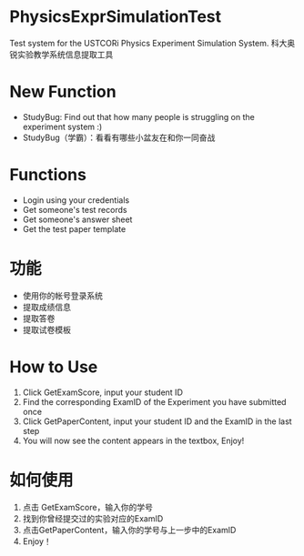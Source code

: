 PhysicsExprSimulationTest
=========================

Test system for the USTCORi Physics Experiment Simulation System.
科大奥锐实验教学系统信息提取工具

# New Function

* StudyBug: Find out that how many people is struggling on the experiment system :)
* StudyBug（学霸）：看看有哪些小盆友在和你一同奋战

# Functions

* Login using your credentials
* Get someone's test records
* Get someone's answer sheet
* Get the test paper template

# 功能

* 使用你的帐号登录系统
* 提取成绩信息
* 提取答卷
* 提取试卷模板

# How to Use

1. Click GetExamScore, input your student ID
2. Find the corresponding ExamID of the Experiment you have submitted once
3. Click GetPaperContent, input your student ID and the ExamID in the last step
4. You will now see the content appears in the textbox, Enjoy!

# 如何使用

1. 点击 GetExamScore，输入你的学号
2. 找到你曾经提交过的实验对应的ExamID
3. 点击GetPaperContent，输入你的学号与上一步中的ExamID
4. Enjoy！

